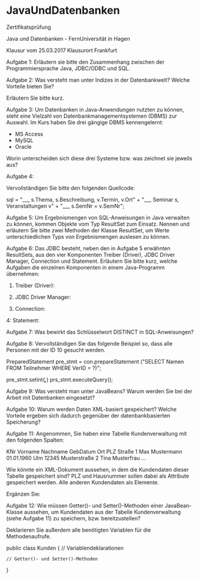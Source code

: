 # JavaUndDatenbanken

Zertifikatsprüfung 

Java und Datenbanken - FernUniversität in Hagen

Klausur vom 25.03.2017
Klausurort Frankfurt

Aufgabe 1:
Erläutern sie bitte den Zusammenhang zwischen der Programmiersprache Java,
JDBC/ODBC und SQL.

Aufgabe 2:
Was versteht man unter Indizes in der Datenbankwelt?
Welche Vorteile bieten Sie?

Erläutern Sie bitte kurz.

Aufgabe 3:
Um Datenbanken in Java-Anwendungen nutzten zu können, steht eine Vielzahl
von Datenbankmanagementsystemen (DBMS) zur Auswahl. Im Kurs haben Sie
drei gängige DBMS kennengelernt:

- MS Access
- MySQL
- Oracle

Worin unterscheiden sich diese drei Systeme bzw. was zeichnet sie jeweils aus?

Aufgabe 4:

Vervollständigen Sie bitte den folgenden Quellcode:

sql = "___ s.Thema, s.Beschreibung, v.Termin, v.Ort"
    + "___ Seminar s, Veranstaltungen v"
    + "___ s.SemNr = v.SemNr";

Aufgabe 5:
Um Ergebnismengen von SQL-Anweisungen in Java verwalten zu können,
kommen Objekte vom Typ ResultSet zum Einsatz.
Nennen und erläutern Sie bitte zwei Methoden der Klasse ResultSet, um
Werte unterschiedlichen Typs von Ergebnismengen auslesen zu können.


Aufgabe 6:
Das JDBC besteht, neben den in Aufgabe 5 erwähnten ResultSets, aus den vier
Komponenten Treiber (Driver), JDBC Driver Manager, Connection und 
Statement. Erläutern Sie bitte kurz, welche Aufgaben die einzelnen 
Komponenten in einem Java-Programm übernehmen:

1. Treiber (Driver):

2. JDBC Driver Manager:

3. Connection:

4: Statement:

Aufgabe 7:
Was bewirkt das Schlüsselwort DISTINCT in SQL-Anweisungen?

Aufgabe 8:
Vervollständigen Sie das folgende Beispiel so, dass alle Personen mit der
ID 10 gesucht werden.

PreparedStatement pre_stmt = con.prepareStatement
("SELECT Namen FROM Teilnehmer WHERE VerID = ?)";

pre_stmt.setint(___,___)
prs_stmt.executeQuery();

Aufgabe 9:
Was versteht man unter JavaBeans?
Warum werden Sie bei der Arbeit mit Datenbanken eingesetzt?

Aufgabe 10:
Warum werden Daten XML-basiert gespeichert? Welche Vorteile ergeben sich
dadurch gegenüber der datenbankbasierten Speicherung?

Aufgabe 11:
Angenommen, Sie haben eine Tabelle Kundenverwaltung mit den folgenden
Spalten:

KNr	Vorname	Nachname	GebDatum	Ort 	PLZ 	Straße
1	Max		Mustermann	01.01.1960  Ulm		12345	Musterstraße
2 	Tina	Musterfrau	...

Wie könnte ein XML-Dokument aussehen, in dem die Kundendaten dieser
Tabelle gespeichert sind? PLZ und Hausnummer sollen dabei als 
Attribute gespeichert werden. Alle anderen Kundendaten als Elemente.

Ergänzen Sie:

<?xml version="1.0" encoding="ISO-8859-1" ?>
<Kundenverwaltung>

</Kundenverwaltung>

Aufgabe 12:
Wie müssen Getter()- und Setter()-Methoden einer JavaBean-Klasse
aussehen, um Kundendaten aus der Tabelle Kundenverwaltung (siehe
Aufgabe 11) zu speichern, bzw. bereitzustellen?

Deklarieren Sie außerdem alle benötigten Variablen für die 
Methodenaufrufe.

public class Kunden {
	// Variablendeklarationen

	// Getter()- und Setter()-Methoden
	
}




